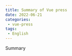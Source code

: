 ```yaml
---
title: Summary of Vue press
date: 2022-06-21
categories: 
 - vue-press
tags:
 - English
---
```


Summary